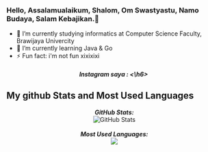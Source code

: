 ### Hello, Assalamualaikum, Shalom, Om Swastyastu, Namo Budaya, Salam Kebajikan.👋


- 🔭 I’m currently studying informatics at Computer Science Faculty, Brawijaya Univercity
- 🌱 I’m currently learning Java & Go
- ⚡ Fun fact: i'm not fun xixixixi

<div align = "center"> 
  <h5>Instagram saya : <\h6>
  <img src="https://www.Instagram.com/adityaariizkyy" alt "IG"/>
</div>

<h2>My github Stats and Most Used Languages</h2>

<div>  
  <p align="center">
  <b><em>GitHub Stats:</em></b> <br/>
    <img src="https://github-readme-streak-stats.herokuapp.com/?user=adityarizkyramadhan" alt="GitHub Stats" /> <br/><br/>
  <b><em>Most Used Languages:</em></b> <br/>    
    <img src="https://github-readme-stats.vercel.app/api/top-langs/?username=adityarizkyramadhan&layout=compact"/> <br/><br/>
</div>

